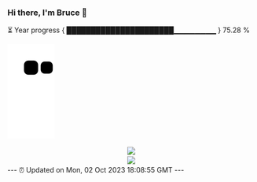 ### Hi there, I'm Bruce 👋
⏳ Year progress { ██████████████████████▁▁▁▁▁▁▁▁ } 75.28 %

![](https://raw.githubusercontent.com/Swiftie13st/Swiftie13st/main/assets/github-contribution-grid-snake.svg)


<div align="center"> <img src="https://metrics.lecoq.io/Swiftie13st?template=classic&config.timezone=Asia%2FShanghai"> </div>

<div align="center"> <img src="https://github-readme-streak-stats.herokuapp.com/?user=Swiftie13st" /> </div>
---
⏰ Updated on Mon, 02 Oct 2023 18:08:55 GMT
---

